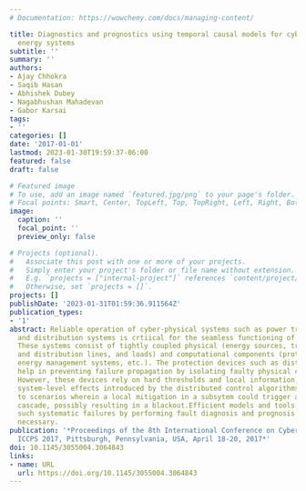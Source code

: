 ```yaml
---
# Documentation: https://wowchemy.com/docs/managing-content/

title: Diagnostics and prognostics using temporal causal models for cyber physical
  energy systems
subtitle: ''
summary: ''
authors:
- Ajay Chhokra
- Saqib Hasan
- Abhishek Dubey
- Nagabhushan Mahadevan
- Gabor Karsai
tags:
- ''
categories: []
date: '2017-01-01'
lastmod: 2023-01-30T19:59:37-06:00
featured: false
draft: false

# Featured image
# To use, add an image named `featured.jpg/png` to your page's folder.
# Focal points: Smart, Center, TopLeft, Top, TopRight, Left, Right, BottomLeft, Bottom, BottomRight.
image:
  caption: ''
  focal_point: ''
  preview_only: false

# Projects (optional).
#   Associate this post with one or more of your projects.
#   Simply enter your project's folder or file name without extension.
#   E.g. `projects = ["internal-project"]` references `content/project/deep-learning/index.md`.
#   Otherwise, set `projects = []`.
projects: []
publishDate: '2023-01-31T01:59:36.911564Z'
publication_types:
- '1'
abstract: Reliable operation of cyber-physical systems such as power transmission
  and distribution systems is crtiical for the seamless functioning of a vibrant economy.
  These systems consist of tightly coupled physical (energy sources, transmission
  and distribution lines, and loads) and computational components (protection devices,
  energy management systems, etc.). The protection devices such as distance relays
  help in preventing failure propagation by isolating faulty physical components.
  However, these devices rely on hard thresholds and local information, often ignoring
  system-level effects introduced by the distributed control algorithms. This leads
  to scenarios wherein a local mitigation in a subsytem could trigger a larger fault
  cascade, possibly resulting in a blackout.Efficient models and tools that curtail
  such systematic failures by performing fault diagnosis and prognosis are therefore
  necessary.
publication: '*Proceedings of the 8th International Conference on Cyber-Physical Systems,
  ICCPS 2017, Pittsburgh, Pennsylvania, USA, April 18-20, 2017*'
doi: 10.1145/3055004.3064843
links:
- name: URL
  url: https://doi.org/10.1145/3055004.3064843
---
```

